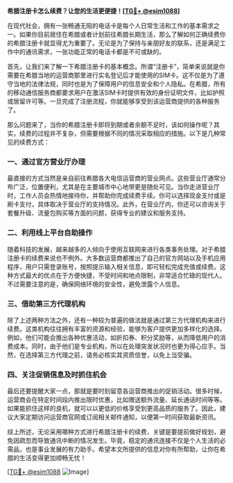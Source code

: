 **希腊注册卡怎么续费？让您的生活更便捷！[[TG💪+ @esim1088](https://t.me/s/esim1088)]**

在现代社会，拥有一张畅通无阻的电话卡是每个人日常生活和工作的基本需求之一。如果你目前居住在希腊或者计划前往希腊长期生活，那么了解如何正确续费你的希腊注册卡就显得尤为重要了。无论是为了保持与亲朋好友的联系，还是满足工作中的通讯需求，一张功能正常的电话卡都是不可或缺的。

首先，让我们来了解一下希腊注册卡的基本概念。所谓“注册卡”，简单来说就是你需要在希腊当地的运营商那里进行实名登记后才能使用的SIM卡。这不仅是为了遵守当地的法律法规，同时也是为了保障用户的信息安全和个人隐私。在希腊，所有的移动通信服务商都要求用户在激活SIM卡时提供有效的身份证明文件，比如护照或居留许可等。一旦完成了注册流程，你就能够享受到该运营商提供的各种服务了。

那么问题来了，当你的希腊注册卡即将到期或者余额不足时，该如何操作呢？其实，续费的过程并不复杂，但需要根据不同的情况采取相应的措施。以下是几种常见的续费方式：

### 一、通过官方营业厅办理

最直接的方式当然是亲自前往希腊各大电信运营商的营业网点。这些营业厅通常分布广泛，位置便利，尤其是在主要城市中心地带更是随处可见。当你走进营业厅时，工作人员会热情地接待你，并帮助你完成续费手续。你可以选择现金支付或是刷卡支付，具体取决于营业厅的支持情况。此外，在营业厅内，你还可以咨询关于套餐升级、流量包购买等方面的问题，获得专业的建议和服务支持。

### 二、利用线上平台自助操作

随着科技的发展，越来越多的人倾向于使用互联网来进行各类事务处理。对于希腊注册卡的续费来说也不例外。大多数运营商都推出了自己的官方网站以及手机应用程序，用户只需登录账号，按照提示输入相关信息，即可轻松完成充值或续费。这种方式最大的优点在于方便快捷，不受时间和地点限制，非常适合忙碌的现代人。不过需要注意的是，确保网络环境的安全性，避免泄露个人信息。

### 三、借助第三方代理机构

除了上述两种方法之外，还有一种较为普遍的做法就是通过第三方代理机构来进行续费。这类机构往往拥有丰富的资源和经验，能够为客户提供更加多样化的选择。例如，他们可能会推出各种优惠活动，如折扣券、积分奖励等，从而降低用户的消费成本。同时，由于他们是专业机构，所以在处理突发状况时也更为得心应手。当然，在选择第三方代理之前，请务必核实其资质信誉，以免上当受骗。

### 四、关注促销信息及时抓住机会

最后还要提醒大家一点，那就是要时刻留意各运营商推出的促销活动。很多时候，运营商会在特定时间段内推出限时优惠，比如赠送额外流量、延长通话时间等等。如果能抓住这样的良机，就可以以更低的价格享受到更高品质的服务了。因此，建议大家定期访问运营商官网或订阅相关邮件通知，以便第一时间获取最新资讯。

综上所述，无论采用哪种方式进行希腊注册卡的续费，关键是要提前做好规划，避免因疏忽而导致通讯中断的情况发生。毕竟，稳定的通讯连接不仅是个人生活的必需品，也是事业发展的有力助手。希望本文所提供的信息对你有所帮助，让你在希腊的生活变得更加顺畅无忧！

[[TG💪+ @esim1088](https://t.me/s/esim1088) ![Image](https://i.postimg.cc/4NQfJmqS/Snipaste-2025-05-13-00-14-12.png)]
